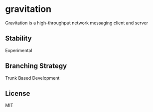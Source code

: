 # gravitation

Gravitation is a high-throughput network messaging client and server

## Stability

Experimental

## Branching Strategy

Trunk Based Development

## License

MIT
